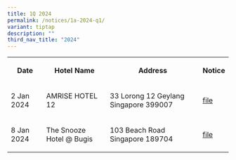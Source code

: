 ```yaml
---
title: 1Q 2024
permalink: /notices/1a-2024-q1/
variant: tiptap
description: ""
third_nav_title: "2024"
---
```

<p></p><table><tbody><tr><th rowspan="1" colspan="1"><p>Date</p></th><th rowspan="1" colspan="1"><p>Hotel Name</p></th><th rowspan="1" colspan="1"><p>Address</p></th><th rowspan="1" colspan="1"><p>Notice</p></th></tr><tr><td rowspan="1" colspan="1"><p>2 Jan 2024</p></td><td rowspan="1" colspan="1"><p>AMRISE HOTEL 12</p></td><td rowspan="1" colspan="1"><p>33 Lorong 12 Geylang Singapore 399007</p></td><td rowspan="1" colspan="1"><p><a href="/files/AMRISE_HOTEL_12.pdf" rel="noopener noreferrer nofollow" target="_blank">file</a></p><p></p></td></tr><tr><td rowspan="1" colspan="1"><p>8 Jan 2024</p></td><td rowspan="1" colspan="1"><p>The Snooze Hotel @ Bugis</p></td><td rowspan="1" colspan="1"><p>103 Beach Road Singapore 189704</p></td><td rowspan="1" colspan="1"><p><a href="/files/The_Snooze_Hotel___Bugis.pdf" rel="noopener noreferrer nofollow" target="_blank">file</a></p></td></tr></tbody></table><p></p>
